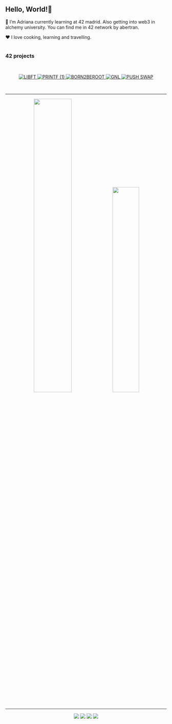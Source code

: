 ## Hello, World!👋

🌱 I’m Adriana currently learning at 42 madrid. Also getting into web3 in alchemy university.
You can find me in 42 network by abertran.

❤️ I love cooking, learning and travelling.
<br><br>

### 42 projects
<br>
<div align="center">
  
  <a href="https://github.com/abeph00/Libft">![LIBFT](https://user-images.githubusercontent.com/114256637/224361246-63a40c18-e5af-420d-ae0c-2aae92d9cf9d.png) </a>
  <a href="https://github.com/abeph00/Ft_printf">![PRINTF (1)](https://user-images.githubusercontent.com/114256637/224360486-4d1d1204-d742-47f5-96f6-cac2fe01f556.png) </a>
  <a href="https://github.com/abeph00/Born2beroot">![BORN2BEROOT](https://user-images.githubusercontent.com/114256637/224364423-495f0379-814c-479b-a6f7-50c7a1a1429c.png) </a>
  <a href="https://github.com/abeph00/GNL">![GNL](https://user-images.githubusercontent.com/114256637/224359391-741e2e4c-0976-4da2-aace-8e3dbf0f46eb.png)   </a>
  <a href="https://github.com/abeph00/Push_Swap">![PUSH SWAP](https://user-images.githubusercontent.com/114256637/224368182-0f18c6be-609d-4bd6-baf2-c312643a64c5.png) </a>

</div>
<br>

-----

<div align="center">
  
  <img src="https://github-readme-stats-eight-virid.vercel.app/api?username=abeph00&count_private=true&theme=calm&show_icons=true" width="48.5%"/>
  <img src="https://github-readme-stats-eight-virid.vercel.app/api/top-langs/?username=abeph00&layout=compact&count_private=false&theme=calm&show_icons=true" width="40.55%"/>
 </div>
 
----

<div align="center">

  [<img src="https://img.shields.io/badge/LinkedIn-0077B5?style=for-the-badge&logo=linkedin&logoColor=white"/>](https://www.linkedin.com/in/adriana-bertrand-puche-a22639226/) 
  [<img src="https://img.shields.io/badge/42-000000.svg?style=for-the-badge&logo=42&logoColor=white"/>](https://profile.intra.42.fr/users/abertran)
  [<img src="https://img.shields.io/badge/Gmail-EA4335.svg?style=for-the-badge&logo=Gmail&logoColor=white" />](abertran@student.42madrid.com)
  [<img src="https://img.shields.io/badge/Discord-5865F2.svg?style=for-the-badge&logo=Discord&logoColor=white"/>]()
 
</div>
